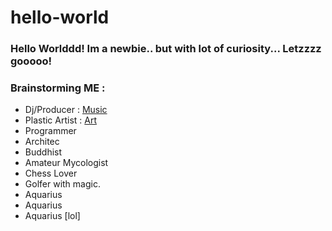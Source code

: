 # hello-world
### Hello Worlddd! Im a newbie.. but with lot of curiosity... Letzzzz gooooo! 

### Brainstorming ME :
- Dj/Producer : [Music](https://soundcloud.com/van-der-rohe-795638076)
- Plastic Artist : [Art](https://www.behance.net/VanderRohe)
- Programmer
- Architec
- Buddhist
- Amateur Mycologist
- Chess Lover
- Golfer with magic. 
- Aquarius
- Aquarius
- Aquarius [lol]
